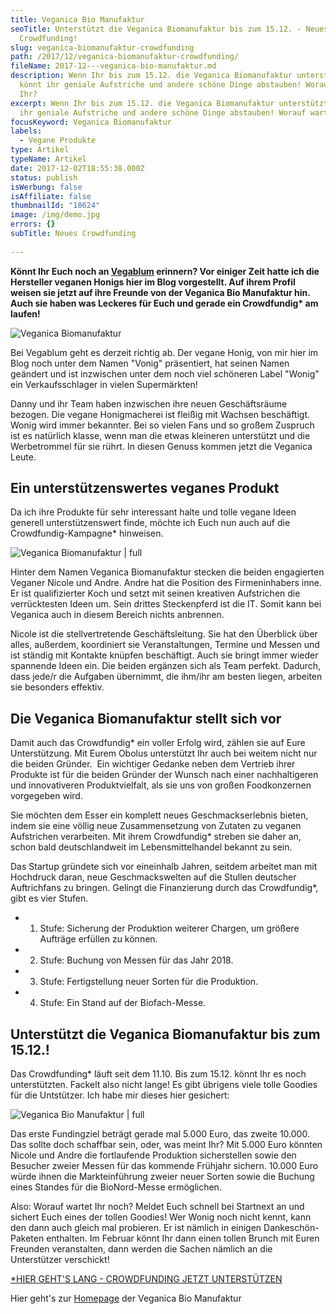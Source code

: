 ```yaml
---
title: Veganica Bio Manufaktur
seoTitle: Unterstützt die Veganica Biomanufaktur bis zum 15.12. - Neues veganes
  Crowdfunding!
slug: veganica-biomanufaktur-crowdfunding
path: /2017/12/veganica-biomanufaktur-crowdfunding/
fileName: 2017-12---veganica-bio-manufaktur.md
description: Wenn Ihr bis zum 15.12. die Veganica Biomanufaktur unterstützt,
  könnt ihr geniale Aufstriche und andere schöne Dinge abstauben! Worauf wartet
  Ihr?
excerpt: Wenn Ihr bis zum 15.12. die Veganica Biomanufaktur unterstützt, könnt
  ihr geniale Aufstriche und andere schöne Dinge abstauben! Worauf wartet Ihr?
focusKeyword: Veganica Biomanufaktur
labels:
  - Vegane Produkte
type: Artikel
typeName: Artikel
date: 2017-12-02T18:55:38.000Z
status: publish
isWerbung: false
isAffiliate: false
thumbnailId: "18624"
image: /img/demo.jpg
errors: {}
subTitle: Neues Crowdfunding
  
---
```


**Könnt Ihr Euch noch an [Vegablum](/2017/04/veganer-honig-vegablum/) erinnern?
Vor einiger Zeit hatte ich die Hersteller veganen Honigs hier im Blog
vorgestellt. Auf ihrem Profil weisen sie jetzt auf ihre Freunde von der Veganica
Bio Manufaktur hin. Auch sie haben was Leckeres für Euch und gerade ein
Crowdfundig\* am laufen!**

![Veganica Biomanufaktur](http://cardamonchai.com/wp-content/uploads/2017/12/Veganica-300x150.jpg)

Bei Vegablum geht es derzeit richtig ab. Der vegane Honig, von mir hier im Blog
noch unter dem Namen "Vonig" präsentiert, hat seinen Namen geändert und ist
inzwischen unter dem noch viel schöneren Label "Wonig" ein Verkaufsschlager in
vielen Supermärkten!

Danny und ihr Team haben inzwischen ihre neuen Geschäftsräume bezogen. Die
vegane Honigmacherei ist fleißig mit Wachsen beschäftigt. Wonig wird immer
bekannter. Bei so vielen Fans und so großem Zuspruch ist es natürlich klasse,
wenn man die etwas kleineren unterstützt und die Werbetrommel für sie rührt. In
diesen Genuss kommen jetzt die Veganica Leute.

## Ein unterstützenswertes veganes Produkt

Da ich ihre Produkte für sehr interessant halte und tolle vegane Ideen generell
unterstützenswert finde, möchte ich Euch nun auch auf die Crowdfundig-Kampagne\*
hinweisen.

![Veganica Biomanufaktur | full](http://cardamonchai.com/wp-content/uploads/2017/12/Andre-und-Nicole-mit-Hunden.jpg "Andre und Nicole von der Veganica Biomanufaktur")

Hinter dem Namen Veganica Biomanufaktur stecken die beiden engagierten Veganer
Nicole und Andre. Andre hat die Position des Firmeninhabers inne. Er ist
qualifizierter Koch und setzt mit seinen kreativen Aufstrichen die verrücktesten
Ideen um. Sein drittes Steckenpferd ist die IT. Somit kann bei Veganica auch in
diesem Bereich nichts anbrennen.

Nicole ist die stellvertretende Geschäftsleitung. Sie hat den Überblick über
alles, außerdem, koordiniert sie Veranstaltungen, Termine und Messen und ist
ständig mit Kontakte knüpfen beschäftigt. Auch sie bringt immer wieder spannende
Ideen ein. Die beiden ergänzen sich als Team perfekt. Dadurch, dass jede/r die
Aufgaben übernimmt, die ihm/ihr am besten liegen, arbeiten sie besonders
effektiv.

## Die Veganica Biomanufaktur stellt sich vor

Damit auch das Crowdfundig\* ein voller Erfolg wird, zählen sie auf Eure
Unterstützung. Mit Eurem Obolus unterstützt Ihr auch bei weitem nicht nur die
beiden Gründer.  Ein wichtiger Gedanke neben dem Vertrieb ihrer Produkte ist für
die beiden Gründer der Wunsch nach einer nachhaltigeren und innovativeren
Produktvielfalt, als sie uns von großen Foodkonzernen vorgegeben wird.

Sie möchten dem Esser ein komplett neues Geschmackserlebnis bieten, indem sie
eine völlig neue Zusammensetzung von Zutaten zu veganen Aufstrichen verarbeiten.
Mit ihrem Crowdfundig\* streben sie daher an, schon bald deutschlandweit im
Lebensmittelhandel bekannt zu sein.

Das Startup gründete sich vor eineinhalb Jahren, seitdem arbeitet man mit
Hochdruck daran, neue Geschmackswelten auf die Stullen deutscher Auftrichfans zu
bringen. Gelingt die Finanzierung durch das Crowdfundig\*, gibt es vier Stufen.

- 1.  Stufe: Sicherung der Produktion weiterer Chargen, um größere Aufträge
      erfüllen zu können.
- 2.  Stufe: Buchung von Messen für das Jahr 2018.
- 3.  Stufe: Fertigstellung neuer Sorten für die Produktion.
- 4.  Stufe: Ein Stand auf der Biofach-Messe.

## Unterstützt die Veganica Biomanufaktur bis zum 15.12.!

Das Crowdfunding\* läuft seit dem 11.10. Bis zum 15.12. könnt Ihr es noch
unterstützten. Fackelt also nicht lange! Es gibt übrigens viele tolle Goodies
für die Untstützer. Ich habe mir dieses hier gesichert:

![Veganica Bio Manufaktur | full](http://cardamonchai.com/wp-content/uploads/2017/12/veganica_und_vegablum.jpg)

Das erste Fundingziel beträgt gerade mal 5.000 Euro, das zweite 10.000. Das
sollte doch schaffbar sein, oder, was meint Ihr? Mit 5.000 Euro könnten Nicole
und Andre die fortlaufende Produktion sicherstellen sowie den Besucher zweier
Messen für das kommende Frühjahr sichern. 10.000 Euro würde ihnen die
Markteinführung zweier neuer Sorten sowie die Buchung eines Standes für die
BioNord-Messe ermöglichen.

Also: Worauf wartet Ihr noch? Meldet Euch schnell bei Startnext an und sichert
Euch eines der tollen Goodies! Wer Wonig noch nicht kennt, kann den dann auch
gleich mal probieren. Er ist nämlich in einigen Dankeschön-Paketen enthalten. Im
Februar könnt Ihr dann einen tollen Brunch mit Euren Freunden veranstalten, dann
werden die Sachen nämlich an die Unterstützer verschickt!

[\*HIER GEHT'S LANG - CROWDFUNDING JETZT UNTERSTÜTZEN](https://www.startnext.com/veganica-manufaktur)

Hier geht's zur [Homepage](https://www.my-veganica.world) der Veganica Bio
Manufaktur

  